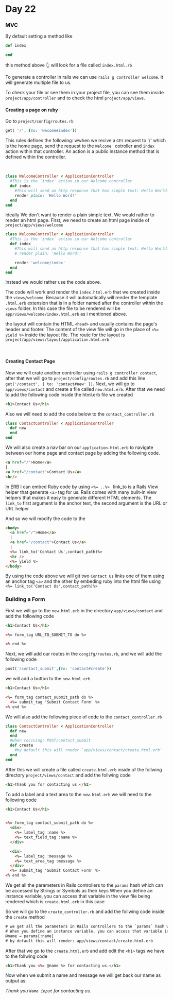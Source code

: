# Day 22

### MVC


By default setting a method like
```ruby
def index

end
```
this method above 👆 will look for a file called `index.html.rb`

To generate a controller in rails we can use `rails g controller welcome`.
it will generate multiple file to us.

To check your file or see them in your project file, you can see them inside `project/app/controller` and to check the html `project/app/views`.

#### Creating a page on ruby
Go to `project/config/routes.rb`


```ruby
get( '/', {to: 'wecome#index'})
```
This rules defines the following: wwhen we recive a `GEt` request to '/' which is the home page, send the request to the `Welcome ` cotroller and `index` action within that controller. An action is a public instance method that is defined within the controller.

<br>

```ruby
class WelcomeController < ApplicationController
  #This is the `index` action in our Welcome controller
  def index
    #This will send an http response that has simple text: Hello World!!
    render plain: 'Hello Word!'
  end
end
```

Ideally We don't want to render a plain simple text. We would rather to render an html page. First, we need to create an html page inside of `project/app/views/welcome`

```ruby
class WelcomeController < ApplicationController
  #This is the `index` action in our Welcome controller
  def index
    #This will send an http response that has simple text: Hello World!!
    # render plain: 'Hello Word!'

    render 'welcome/index'
  end
end
```
Instead we would rather use the code above.

The code will work and render the `index.html.erb` that we created inside the `views/welcome`. Because it will automatically will render the template `.html.erb` extension that is in a folder named after the controller within the `views` folder.
In this case the file to be rendered will be `app/views/welcome/index.html.erb` as i mentioned above.

the layout will contain the HTML `<head>` and usually contains the page's header and footer. The content of the view file will go in the place of `<%= yield %>` inside the layout file. The route for the layout is `project/app/views/layout/application.html.erb`

<br/>

#### Creating Contact Page

Now we will crate another controller using `rails g controller contact`, after that we will go to `project/config/routes.rb` and add this line  ` get('/contact', { to: 'contact#new' })`. Next, we will go to `app/views/contact` and create a file called `new.html.erb`. After that we need to add the following code inside the html.erb file we created
```html
<h1>Contact Us</h1>
```

Also we will need to add the code below to the `contact_controller.rb`
```ruby
class ContactController < ApplicationController
  def new
  end
end
```

We will also create a nav bar on our `application.html.erb` to navigate between our home page and contact page by adding the following code.
```html
<a href="/">Home</a>
|
<a href="/contact">Contact Us</a>
<hr/>
```
In ERB I can embed Ruby code by using `<%= ..%> ` link_to is a Rails View helper that generate `<a>` tag for us. Rails comes with many built-in view helpers that makes it easy to generate different HTML elements. The `link_to` first argument is the anchor text, the second argument is the URL or URL helper

And so we will modify the code to the
```html
<body>
  <a href="/">Home</a>
  |
  <a href="/contact">Contact Us</a>
  |
  <%= link_to('Contact Us',contact_path)%>
  <hr />
  <%= yield %>
</body>

```
By using the code above we will git two `Contact Us` links one of them using an anchor tag `<a>` and the other by embeding ruby into the html file using `<%= link_to('Contact Us',contact_path)%>`

### Building a Form
First we will go to the `new.html.erb` in the directory `app/views/contact` and add the following code
```HTML
<h1>Contact Us</h1>

<%= form_tag URL_TO_SUBMIT_TO do %>

<% end %>
```
Next, we will add our routes in the `congifg/routes.rb`, and we will add the following code
```ruby
post('/contact_submit',{to: 'contact#create'})
```
we will add a button to the `new.html.erb`
```html
<h1>Contact Us</h1>

<%= form_tag contact_submit_path do %>
  <%= submit_tag 'Submit Contact Form' %>
<% end %>

```
We will also add the following piece of code to the `contact_controller.rb`
```ruby
class ContactController < ApplicationController
  def new
  end
  #when reciving: POST/contact_submit
  def create
    #by default this will rneder `app/views/contact/create.html.erb`
  end
end
```

After this we will create a file called `create.html.erb` inside of the follwing directory `project/views/contact` and add the follwing code
```html
<h1>Thank you for contacting us.</h1>
```

To add a label and a text area to the `new.html.erb` we will need to the following code
```html
<h1>Contact Us</h1>


<%= form_tag contact_submit_path do %>
  <div>
    <%= label_tag :name %>
    <%= text_field_tag :name %>
  </div>

  <div>
    <%= label_tag :message %>
    <%= text_area_tag :message %>
  </div>
  <%= submit_tag 'Submit Contact Form' %>
<% end %>

```

We get all the parameters in Rails controllers to the `params` hash which can be accessed by Strings or Symbols as their keys
When you define an instance variable, you can access that variable in the view file being rendered which is `create.html.erb` in this case

So we will go to the `create_controller.rb` and add the follwing code inside the `create` method
```html
# we get all the parameters in Rails controllers to the `params` hash which can be accessed by Strings or Symbols as their keys
# When you define an instance variable, you can access that variable in the view file being rendered which is `create.html.erb` in this case
@name = params[:name]
# by default this will render: app/views/contact/create.html.erb
```


After that we go to the `create.html.erb` and add edit the `<h1>` tags we have to the follwing code
```html
<h1>Thank you <%= @name %> for contacting us.</h1>
```

Now when we submit a name and message we will get back our name as output as:


*Thank you `Name input` for contacting us.*
